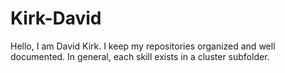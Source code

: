 # Kirk-David

Hello, I am David Kirk. I keep my repositories organized and well documented. In general, each skill exists in a cluster subfolder.
